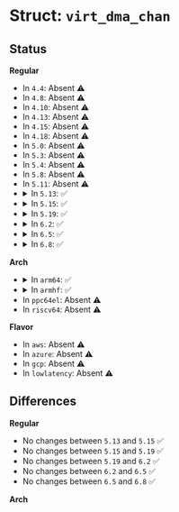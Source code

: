 # Struct: <code>virt_dma_chan</code>

## Status
<b>Regular</b>
<ul>
<li>
In <code>4.4</code>: Absent ⚠️
</li>
<li>
In <code>4.8</code>: Absent ⚠️
</li>
<li>
In <code>4.10</code>: Absent ⚠️
</li>
<li>
In <code>4.13</code>: Absent ⚠️
</li>
<li>
In <code>4.15</code>: Absent ⚠️
</li>
<li>
In <code>4.18</code>: Absent ⚠️
</li>
<li>
In <code>5.0</code>: Absent ⚠️
</li>
<li>
In <code>5.3</code>: Absent ⚠️
</li>
<li>
In <code>5.4</code>: Absent ⚠️
</li>
<li>
In <code>5.8</code>: Absent ⚠️
</li>
<li>
In <code>5.11</code>: Absent ⚠️
</li>
<li>
<details>
<summary>In <code>5.13</code>: ✅</summary>

```c
struct virt_dma_chan {
    struct dma_chan chan;
    struct tasklet_struct task;
    void (*desc_free)(struct virt_dma_desc *);
    spinlock_t lock;
    struct list_head desc_allocated;
    struct list_head desc_submitted;
    struct list_head desc_issued;
    struct list_head desc_completed;
    struct list_head desc_terminated;
    struct virt_dma_desc *cyclic;
};
```
</details>
</li>
<li>
<details>
<summary>In <code>5.15</code>: ✅</summary>

```c
struct virt_dma_chan {
    struct dma_chan chan;
    struct tasklet_struct task;
    void (*desc_free)(struct virt_dma_desc *);
    spinlock_t lock;
    struct list_head desc_allocated;
    struct list_head desc_submitted;
    struct list_head desc_issued;
    struct list_head desc_completed;
    struct list_head desc_terminated;
    struct virt_dma_desc *cyclic;
};
```
</details>
</li>
<li>
<details>
<summary>In <code>5.19</code>: ✅</summary>

```c
struct virt_dma_chan {
    struct dma_chan chan;
    struct tasklet_struct task;
    void (*desc_free)(struct virt_dma_desc *);
    spinlock_t lock;
    struct list_head desc_allocated;
    struct list_head desc_submitted;
    struct list_head desc_issued;
    struct list_head desc_completed;
    struct list_head desc_terminated;
    struct virt_dma_desc *cyclic;
};
```
</details>
</li>
<li>
<details>
<summary>In <code>6.2</code>: ✅</summary>

```c
struct virt_dma_chan {
    struct dma_chan chan;
    struct tasklet_struct task;
    void (*desc_free)(struct virt_dma_desc *);
    spinlock_t lock;
    struct list_head desc_allocated;
    struct list_head desc_submitted;
    struct list_head desc_issued;
    struct list_head desc_completed;
    struct list_head desc_terminated;
    struct virt_dma_desc *cyclic;
};
```
</details>
</li>
<li>
<details>
<summary>In <code>6.5</code>: ✅</summary>

```c
struct virt_dma_chan {
    struct dma_chan chan;
    struct tasklet_struct task;
    void (*desc_free)(struct virt_dma_desc *);
    spinlock_t lock;
    struct list_head desc_allocated;
    struct list_head desc_submitted;
    struct list_head desc_issued;
    struct list_head desc_completed;
    struct list_head desc_terminated;
    struct virt_dma_desc *cyclic;
};
```
</details>
</li>
<li>
<details>
<summary>In <code>6.8</code>: ✅</summary>

```c
struct virt_dma_chan {
    struct dma_chan chan;
    struct tasklet_struct task;
    void (*desc_free)(struct virt_dma_desc *);
    spinlock_t lock;
    struct list_head desc_allocated;
    struct list_head desc_submitted;
    struct list_head desc_issued;
    struct list_head desc_completed;
    struct list_head desc_terminated;
    struct virt_dma_desc *cyclic;
};
```
</details>
</li>
</ul>
<b>Arch</b>
<ul>
<li>
<details>
<summary>In <code>arm64</code>: ✅</summary>

```c
struct virt_dma_chan {
    struct dma_chan chan;
    struct tasklet_struct task;
    void (*desc_free)(struct virt_dma_desc *);
    spinlock_t lock;
    struct list_head desc_allocated;
    struct list_head desc_submitted;
    struct list_head desc_issued;
    struct list_head desc_completed;
    struct virt_dma_desc *cyclic;
    struct virt_dma_desc *vd_terminated;
};
```
</details>
</li>
<li>
<details>
<summary>In <code>armhf</code>: ✅</summary>

```c
struct virt_dma_chan {
    struct dma_chan chan;
    struct tasklet_struct task;
    void (*desc_free)(struct virt_dma_desc *);
    spinlock_t lock;
    struct list_head desc_allocated;
    struct list_head desc_submitted;
    struct list_head desc_issued;
    struct list_head desc_completed;
    struct virt_dma_desc *cyclic;
    struct virt_dma_desc *vd_terminated;
};
```
</details>
</li>
<li>
In <code>ppc64el</code>: Absent ⚠️
</li>
<li>
In <code>riscv64</code>: Absent ⚠️
</li>
</ul>
<b>Flavor</b>
<ul>
<li>
In <code>aws</code>: Absent ⚠️
</li>
<li>
In <code>azure</code>: Absent ⚠️
</li>
<li>
In <code>gcp</code>: Absent ⚠️
</li>
<li>
In <code>lowlatency</code>: Absent ⚠️
</li>
</ul>

## Differences
<b>Regular</b>
<ul>
<li>
No changes between <code>5.13</code> and <code>5.15</code> ✅
</li>
<li>
No changes between <code>5.15</code> and <code>5.19</code> ✅
</li>
<li>
No changes between <code>5.19</code> and <code>6.2</code> ✅
</li>
<li>
No changes between <code>6.2</code> and <code>6.5</code> ✅
</li>
<li>
No changes between <code>6.5</code> and <code>6.8</code> ✅
</li>
</ul>
<b>Arch</b>
<ul>
</ul>
